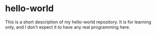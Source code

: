 # hello-world
This is a short description of my hello-world repository.  It is for learning only, and I don't expect it to have any real programming here.
